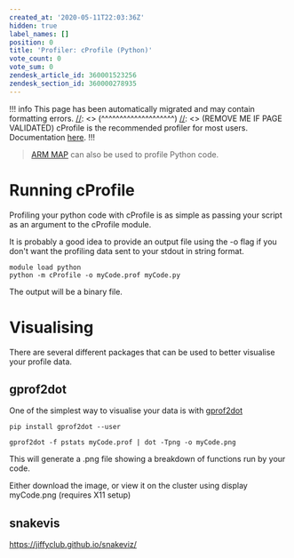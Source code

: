 ```yaml
---
created_at: '2020-05-11T22:03:36Z'
hidden: true
label_names: []
position: 0
title: 'Profiler: cProfile (Python)'
vote_count: 0
vote_sum: 0
zendesk_article_id: 360001523256
zendesk_section_id: 360000278935
---
```



[//]: <> (REMOVE ME IF PAGE VALIDATED)
[//]: <> (vvvvvvvvvvvvvvvvvvvv)
!!! info
    This page has been automatically migrated and may contain formatting errors.
[//]: <> (^^^^^^^^^^^^^^^^^^^^)
[//]: <> (REMOVE ME IF PAGE VALIDATED)
cProfile is the recommended profiler for most users. Documentation
[here](https://docs.python.org/2/library/profile.html#module-profile).
!!!
>
> [ARM MAP](https://support.nesi.org.nz/hc/en-gb/articles/360000930396)
> can also be used to profile Python code.

# Running cProfile

Profiling your python code with cProfile is as simple as passing your
script as an argument to the cProfile module. 

It is probably a good idea to provide an output file using the -o flag
if you don't want the profiling data sent to your stdout in string
format. 

    module load python
    python -m cProfile -o myCode.prof myCode.py

The output will be a binary file.

# Visualising

There are several different packages that can be used to better
visualise your profile data.

## gprof2dot

One of the simplest way to visualise your data is with
[gprof2dot](https://github.com/jrfonseca/gprof2dot) 

    pip install gprof2dot --user

    gprof2dot -f pstats myCode.prof | dot -Tpng -o myCode.png

This will generate a .png file showing a breakdown of functions run by
your code.

Either download the image, or view it on the cluster using display
myCode.png (requires X11 setup)

## snakevis

<https://jiffyclub.github.io/snakeviz/>

 
